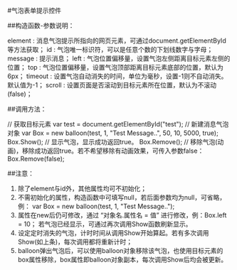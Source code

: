 #气泡表单提示控件

##构造函数-参数说明：

element	: 消息气泡提示所指向的网页元素，可通过document.getElementById等方法获取；
id		: 气泡唯一标识符，可以是任意个数的下划线数字与字母；
message	: 提示消息；
left	: 气泡位置偏移量，设置气泡左侧距离目标元素左侧的位置；
top		: 气泡位置偏移量，设置气泡顶部距离目标元素底部的位置，默认为6px；
timeout	: 设置气泡自动消失的时间，单位为毫秒，设置-1则不自动消失。默认值为-1；
scroll	: 设置页面是否滚动到目标元素所在位置，默认为不滚动(false)；

##调用方法：

// 获取目标元素
var test = document.getElementById("test"); 
// 新建消息气泡对象
var Box = new balloon(test, 1, "Test Message..", 50, 10, 5000, true); 
Box.Show(); // 显示气泡，显示成功返回true。
Box.Remove(); // 移除气泡(动画)，移除成功返回true。若不希望移除有动画效果，可传入参数false：Box.Remove(false);

##注意：

1. 除了element与id外，其他属性均可不初始化；
2. 不需初始化的属性，构造函数中可填写null，若后面参数均为null，可省略，例：
	var Box = new balloon(test, 1, "Test Message..");
3. 属性在new后仍可修改，通过 “对象名.属性名 = 值” 进行修改，例：Box.left = 10；
若气泡已经显示，可通过再次调用Show函数刷新显示。
4. 设定定时消失的气泡，计时时间从调用Show开始算起。若有多次调用Show(如上条)，每次调用都将重新计时；
5. balloon弹出气泡后，可以使用balloon对象移除该气泡，也使用目标元素的box属性移除，box属性即balloon对象副本，每次调用Show后均会被更新。
